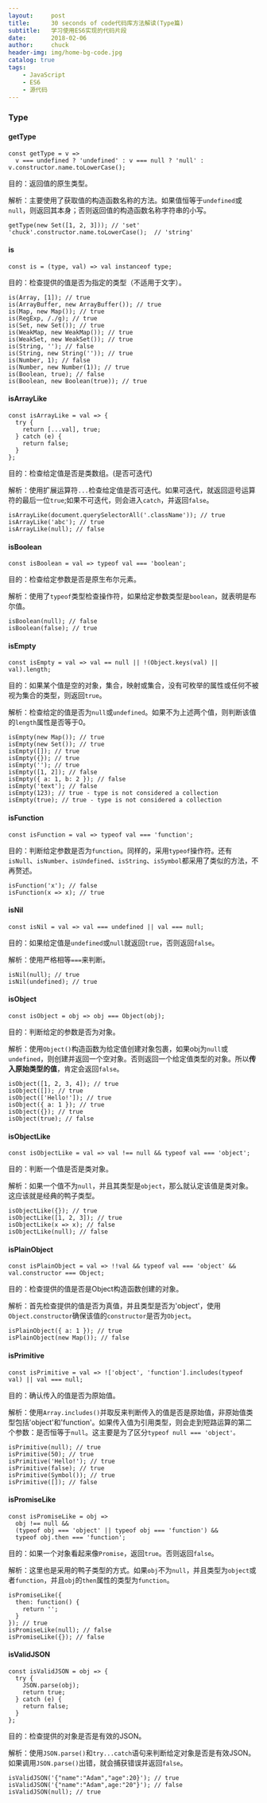 ```yaml
---
layout:     post                   
title:      30 seconds of code代码库方法解读(Type篇)
subtitle:   学习使用ES6实现的代码片段
date:       2018-02-06
author:     chuck
header-img: img/home-bg-code.jpg
catalog: true                      
tags:                               
    - JavaScript
    - ES6
    - 源代码
---
```



### Type

#### getType

```
const getType = v =>
  v === undefined ? 'undefined' : v === null ? 'null' : v.constructor.name.toLowerCase();
```
目的：返回值的原生类型。

解析：主要使用了获取值的构造函数名称的方法。如果值恒等于`undefined`或`null`，则返回其本身；否则返回值的构造函数名称字符串的小写。

```
getType(new Set([1, 2, 3])); // 'set'
'chuck'.constructor.name.toLowerCase();  // 'string'
```

#### is

```
const is = (type, val) => val instanceof type;
```
目的：检查提供的值是否为指定的类型（不适用于文字）。


```
is(Array, [1]); // true
is(ArrayBuffer, new ArrayBuffer()); // true
is(Map, new Map()); // true
is(RegExp, /./g); // true
is(Set, new Set()); // true
is(WeakMap, new WeakMap()); // true
is(WeakSet, new WeakSet()); // true
is(String, ''); // false
is(String, new String('')); // true
is(Number, 1); // false
is(Number, new Number(1)); // true
is(Boolean, true); // false
is(Boolean, new Boolean(true)); // true
```

#### isArrayLike

```
const isArrayLike = val => {
  try {
    return [...val], true;
  } catch (e) {
    return false;
  }
};
```
目的：检查给定值是否是类数组。(是否可迭代)

解析：使用扩展运算符`...`检查给定值是否可迭代。如果可迭代，就返回逗号运算符的最后一位`true`;如果不可迭代，则会进入`catch`，并返回`false`。

```
isArrayLike(document.querySelectorAll('.className')); // true
isArrayLike('abc'); // true
isArrayLike(null); // false
```

#### isBoolean

```
const isBoolean = val => typeof val === 'boolean';
```
目的：检查给定参数是否是原生布尔元素。

解析：使用了`typeof`类型检查操作符，如果给定参数类型是`boolean`，就表明是布尔值。

```
isBoolean(null); // false
isBoolean(false); // true
```

#### isEmpty

```
const isEmpty = val => val == null || !(Object.keys(val) || val).length;
```
目的：如果某个值是空的对象，集合，映射或集合，没有可枚举的属性或任何不被视为集合的类型，则返回`true`。

解析：检查给定的值是否为`null`或`undefined`。如果不为上述两个值，则判断该值的`length`属性是否等于0。

```
isEmpty(new Map()); // true
isEmpty(new Set()); // true
isEmpty([]); // true
isEmpty({}); // true
isEmpty(''); // true
isEmpty([1, 2]); // false
isEmpty({ a: 1, b: 2 }); // false
isEmpty('text'); // false
isEmpty(123); // true - type is not considered a collection
isEmpty(true); // true - type is not considered a collection
```

#### isFunction

```
const isFunction = val => typeof val === 'function';
```
目的：判断给定参数是否为`function`。同样的，采用`typeof`操作符。还有`isNull`、`isNumber`、`isUndefined`、`isString`、`isSymbol`都采用了类似的方法，不再赘述。

```
isFunction('x'); // false
isFunction(x => x); // true
```

#### isNil

```
const isNil = val => val === undefined || val === null;
```
目的：如果给定值是`undefined`或`null`就返回`true`，否则返回`false`。

解析：使用严格相等`===`来判断。

```
isNil(null); // true
isNil(undefined); // true
```

#### isObject

```
const isObject = obj => obj === Object(obj);
```
目的：判断给定的参数是否为对象。

解析：使用`Object()`构造函数为给定值创建对象包裹，如果obj为`null`或`undefined`，则创建并返回一个空对象。否则返回一个给定值类型的对象。所以**传入原始类型的值**，肯定会返回`false`。

```
isObject([1, 2, 3, 4]); // true
isObject([]); // true
isObject(['Hello!']); // true
isObject({ a: 1 }); // true
isObject({}); // true
isObject(true); // false
```

#### isObjectLike

```
const isObjectLike = val => val !== null && typeof val === 'object';
```
目的：判断一个值是否是类对象。

解析：如果一个值不为`null`，并且其类型是`object`，那么就认定该值是类对象。这应该就是经典的鸭子类型。

```
isObjectLike({}); // true
isObjectLike([1, 2, 3]); // true
isObjectLike(x => x); // false
isObjectLike(null); // false
```

#### isPlainObject

```
const isPlainObject = val => !!val && typeof val === 'object' && val.constructor === Object;
```
目的：检查提供的值是否是Object构造函数创建的对象。

解析：首先检查提供的值是否为真值，并且类型是否为'object'，使用`Object.constructor`确保该值的`constructor`是否为`Object`。

```
isPlainObject({ a: 1 }); // true
isPlainObject(new Map()); // false
```

#### isPrimitive

```
const isPrimitive = val => !['object', 'function'].includes(typeof val) || val === null;
```
目的：确认传入的值是否为原始值。

解析：使用`Array.includes()`并取反来判断传入的值是否是原始值，非原始值类型包括'object'和'function'。如果传入值为引用类型，则会走到短路运算的第二个参数：是否恒等于`null`。这主要是为了区分`typeof null === 'object'。`

```
isPrimitive(null); // true
isPrimitive(50); // true
isPrimitive('Hello!'); // true
isPrimitive(false); // true
isPrimitive(Symbol()); // true
isPrimitive([]); // false
```


#### isPromiseLike

```
const isPromiseLike = obj =>
  obj !== null &&
  (typeof obj === 'object' || typeof obj === 'function') &&
  typeof obj.then === 'function';
```
目的：如果一个对象看起来像`Promise`，返回`true`。否则返回`false`。

解析：这里也是采用的鸭子类型的方式。如果`obj`不为`null`，并且类型为`object`或者`function`，并且`obj`的`then`属性的类型为`function`。

```
isPromiseLike({
  then: function() {
    return '';
  }
}); // true
isPromiseLike(null); // false
isPromiseLike({}); // false
```

#### isValidJSON

```
const isValidJSON = obj => {
  try {
    JSON.parse(obj);
    return true;
  } catch (e) {
    return false;
  }
};
```
目的：检查提供的对象是否是有效的JSON。

解析：使用`JSON.parse()`和`try...catch`语句来判断给定对象是否是有效JSON。如果调用`JSON.parse()`出错，就会捕获错误并返回`false`。

```
isValidJSON('{"name":"Adam","age":20}'); // true
isValidJSON('{"name":"Adam",age:"20"}'); // false
isValidJSON(null); // true
```


